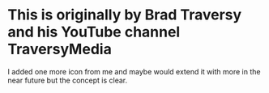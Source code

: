 # This is originally by Brad Traversy and his YouTube channel TraversyMedia

I added one more icon from me and maybe would extend it with more in the near future but the concept is clear.